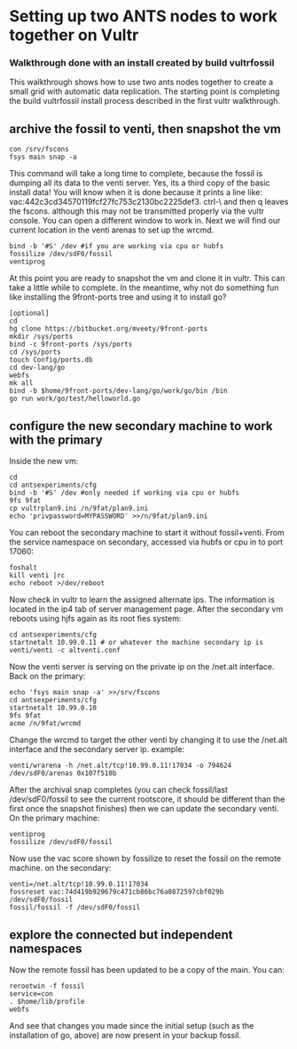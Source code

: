 # Setting up two ANTS nodes to work together on Vultr
### Walkthrough done with an install created by build vultrfossil 

This walkthrough shows how to use two ants nodes together to create a small grid with automatic data replication. The starting point is completing the build vultrfossil install process described in the first vultr walkthrough.

## archive the fossil to venti, then snapshot the vm ##

	con /srv/fscons
	fsys main snap -a

This command will take a long time to complete, because the fossil is dumping all its data to the venti server. Yes, its a third copy of the basic install data! You will know when it is done because it prints a line like: vac:442c3cd34570119fcf27fc753c2130bc2225def3. ctrl-\ and then q leaves the fscons. although this may not be transmitted properly via the vultr console. You can open a different window to work in. Next we will find our current location in the venti arenas to set up the wrcmd.

	bind -b '#S' /dev #if you are working via cpu or hubfs
	fossilize /dev/sdF0/fossil
	ventiprog

At this point you are ready to snapshot the vm and clone it in vultr. This can take a little while to complete. In the meantime, why not do something fun like installing the 9front-ports tree and using it to install go?

	[optional]
	cd
	hg clone https://bitbucket.org/mveety/9front-ports
	mkdir /sys/ports
	bind -c 9front-ports /sys/ports
	cd /sys/ports
	touch Config/ports.db
	cd dev-lang/go
	webfs
	mk all
	bind -b $home/9front-ports/dev-lang/go/work/go/bin /bin
	go run work/go/test/helloworld.go

## configure the new secondary machine to work with the primary ##

Inside the new vm:

	cd
	cd antsexperiments/cfg
	bind -b '#S' /dev #only needed if working via cpu or hubfs
	9fs 9fat
	cp vultrplan9.ini /n/9fat/plan9.ini
	echo 'privpassword=MYPASSWORD' >>/n/9fat/plan9.ini
	
You can reboot the secondary machine to start it without fossil+venti. From the service namespace on secondary, accessed via hubfs or cpu in to port 17060:

	foshalt
	kill venti |rc
	echo reboot >/dev/reboot

Now check in vultr to learn the assigned alternate ips. The information is located in the ip4 tab of server management page. After the secondary vm reboots using hjfs again as its root fies system:

	cd antsexperiments/cfg
	startnetalt 10.99.0.11 # or whatever the machine secondary ip is
	venti/venti -c altventi.conf

Now the venti server is serving on the private ip on the /net.alt interface. Back on the primary:

	echo 'fsys main snap -a' >>/srv/fscons
	cd antsexperiments/cfg
	startnetalt 10.99.0.10
	9fs 9fat
	acme /n/9fat/wrcmd

Change the wrcmd to target the other venti by changing it to use the /net.alt interface and the secondary server ip. example:

	venti/wrarena -h /net.alt/tcp!10.99.0.11!17034 -o 794624 /dev/sdF0/arenas 0x107f510b


After the archival snap completes (you can check fossil/last /dev/sdF0/fossil to see the current rootscore, it should be different than the first once the snapshot finishes) then we can update the secondary venti. On the primary machine:

	ventiprog
	fossilize /dev/sdF0/fossil

Now use the vac score shown by fossilize to reset the fossil on the remote machine. on the secondary:

	venti=/net.alt/tcp!10.99.0.11!17034
	fossreset vac:74d419b929679c471cb86bc76a0872597cbf029b /dev/sdF0/fossil
	fossil/fossil -f /dev/sdF0/fossil

## explore the connected but independent namespaces ##

Now the remote fossil has been updated to be a copy of the main. You can:

	rerootwin -f fossil
	service=con
	. $home/lib/profile
	webfs

And see that changes you made since the initial setup (such as the installation of go, above) are now present in your backup fossil.
